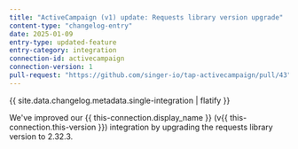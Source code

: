 ```yaml
---
title: "ActiveCampaign (v1) update: Requests library version upgrade"
content-type: "changelog-entry"
date: 2025-01-09
entry-type: updated-feature
entry-category: integration
connection-id: activecampaign
connection-version: 1
pull-request: "https://github.com/singer-io/tap-activecampaign/pull/43"
---
```

{{ site.data.changelog.metadata.single-integration | flatify }}

We've improved our {{ this-connection.display_name }} (v{{ this-connection.this-version }}) integration by upgrading the requests library version to 2.32.3.